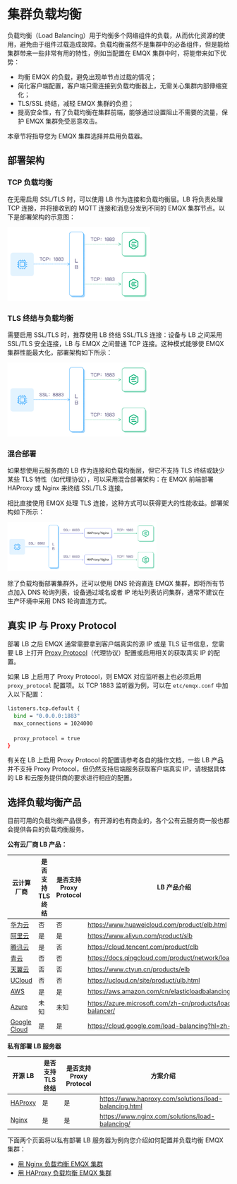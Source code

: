 # 集群负载均衡

负载均衡（Load Balancing）用于均衡多个网络组件的负载，从而优化资源的使用，避免由于组件过载造成故障。负载均衡虽然不是集群中的必备组件，但是能给集群带来一些非常有用的特性，例如当配置在 EMQX 集群中时，将能带来如下优势：

- 均衡 EMQX 的负载，避免出现单节点过载的情况；
- 简化客户端配置，客户端只需连接到负载均衡器上，无需关心集群内部伸缩变化；
- TLS/SSL 终结，减轻 EMQX 集群的负担；
- 提高安全性，有了负载均衡在集群前端，能够通过设置阻止不需要的流量，保护 EMQX 集群免受恶意攻击。

本章节将指导您为 EMQX 集群选择并启用负载器。

## 部署架构

### TCP 负载均衡

在无需启用 SSL/TLS 时，可以使用 LB 作为连接和负载均衡层。LB 将负责处理 TCP 连接，并将接收到的 MQTT 连接和消息分发到不同的 EMQX 集群节点。以下是部署架构的示意图：

<img src="./assets/lb_2.png" alt="EMQX TCP 负载均衡部署" style="zoom:33%;" />

### TLS 终结与负载均衡

需要启用 SSL/TLS 时，推荐使用 LB 终结 SSL/TLS 连接：设备与 LB 之间采用 SSL/TLS 安全连接，LB 与 EMQX 之间普通 TCP 连接。这种模式能够使 EMQX 集群性能最大化，部署架构如下所示：

<img src="./assets/lb_3.png" alt="EMQX 负载均衡终结 TLS 部署" style="zoom:33%;" />

### 混合部署

如果想使用云服务商的 LB 作为连接和负载均衡层，但它不支持 TLS 终结或缺少某些 TLS 特性（如代理协议），可以采用混合部署架构：在 EMQX 前端部署 HAProxy 或 Nginx 来终结 SSL/TLS 连接。

相比直接使用 EMQX 处理 TLS 连接，这种方式可以获得更大的性能收益。部署架构如下所示：

<img src="./assets/lb_6.png" alt="EMQX 负载均衡混合部署" style="zoom:33%;" />

除了负载均衡部署集群外，还可以使用 DNS 轮询直连 EMQX 集群，即将所有节点加入 DNS 轮询列表，设备通过域名或者 IP 地址列表访问集群，通常不建议在生产环境中采用 DNS 轮询直连方式。

## 真实 IP 与 Proxy Protocol

部署 LB 之后 EMQX 通常需要拿到客户端真实的源 IP 或是 TLS 证书信息，您需要 LB 上打开 [Proxy Protocol](https://www.haproxy.com/blog/haproxy/proxy-protocol)（代理协议）配置或启用相关的获取真实 IP 的配置。

如果 LB 上启用了 Proxy Protocol，则 EMQX 对应监听器上也必须启用 `proxy_protocol` 配置项。以 TCP 1883 监听器为例，可以在 `etc/emqx.conf` 中加入以下配置：

```bash
listeners.tcp.default {
  bind = "0.0.0.0:1883"
  max_connections = 1024000

  proxy_protocol = true
}
```

有关在 LB 上启用 Proxy Protocol 的配置请参考各自的操作文档，一些 LB 产品并不支持 Proxy Protocol，但仍然支持后端服务获取客户端真实 IP，请根据具体的 LB 和云服务提供商的要求进行相应的配置。

## 选择负载均衡产品

目前可用的负载均衡产品很多，有开源的也有商业的，各个公有云服务商一般也都会提供各自的负载均衡服务。

**公有云厂商 LB 产品：**

| 云计算厂商                                | 是否支持 TLS 终结 | 是否支持 Proxy Protocol | LB 产品介绍                                                 |
| ----------------------------------------- | ----------------- | ----------------------- | ----------------------------------------------------------- |
| [华为云](https://www.huaweicloud.com)     | 否                | 否                      | <https://www.huaweicloud.com/product/elb.html>              |
| [阿里云](https://www.aliyun.com)          | 是                | 是                      | <https://www.aliyun.com/product/slb>                        |
| [腾讯云](https://cloud.tencent.com)       | 是                | 否                      | <https://cloud.tencent.com/product/clb>                     |
| [青云](https://qingcloud.com)             | 否                | 否                      | <https://docs.qingcloud.com/product/network/loadbalancer/>  |
| [天翼云](https://www.ctyun.cn)            | 否                | 否                      | <https://www.ctyun.cn/products/elb>                         |
| [UCloud](https://ucloud.cn)               | 否                | 否                      | <https://ucloud.cn/site/product/ulb.html>                   |
| [AWS](https://aws.amazon.com)             | 是                | 是                      | <https://aws.amazon.com/cn/elasticloadbalancing/>           |
| [Azure](https://azure.microsoft.com)      | 未知              | 未知                    | <https://azure.microsoft.com/zh-cn/products/load-balancer/> |
| [Google Cloud](https://cloud.google.com/) | 是                | 是                      | <https://cloud.google.com/load-balancing?hl=zh-cn>          |

**私有部署 LB 服务器**

| 开源 LB                            | 是否支持 TLS 终结 | 是否支持 Proxy Protocol | 方案介绍                                                |
| ---------------------------------- | ----------------- | ----------------------- | ------------------------------------------------------- |
| [HAProxy](https://www.haproxy.org) | 是                | 是                      | <https://www.haproxy.com/solutions/load-balancing.html> |
| [Nginx](https://www.nginx.com)     | 是                | 是                      | <https://www.nginx.com/solutions/load-balancing/>       |

下面两个页面将以私有部署 LB 服务器为例向您介绍如何配置并负载均衡 EMQX 集群：

- [用 Nginx 负载均衡 EMQX 集群](./lb-nginx.md)
- [用 HAProxy 负载均衡 EMQX 集群](./lb-haproxy.md)
